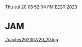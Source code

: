 Thu Jul 20 08:52:04 PM EEST 2023
# JAM
<a href='./cache/202307/20_20.log'>./cache/202307/20_20.log</a>
